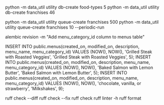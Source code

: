 python -m data_util utility db-create food-types 5
python -m data_util utility db-create franchises 46

python -m data_util utility queue-create franchises 500
python -m data_util utility queue-create franchises 10 --periodic-run

alembic revision -m "Add menu_category_id column to menus table"

INSERT INTO public.menus(created_on, modified_on, description, menu_name, menu_category_id)	VALUES (NOW(), NOW(), 'Grilled Steak with Roasted Veggies', 'Grilled Steak with Roasted Veggies', 5);
INSERT INTO public.menus(created_on, modified_on, description, menu_name, menu_category_id)	VALUES (NOW(), NOW(), 'Baked Salmon with Lemon Butter', 'Baked Salmon with Lemon Butter', 5);
INSERT INTO public.menus(created_on, modified_on, description, menu_name, menu_category_id)	VALUES (NOW(), NOW(), 'chocolate, vanilla, or strawberry', 'Milkshakes', 9);

ruff check --diff
ruff check --fix
ruff check
ruff linter -h
ruff format